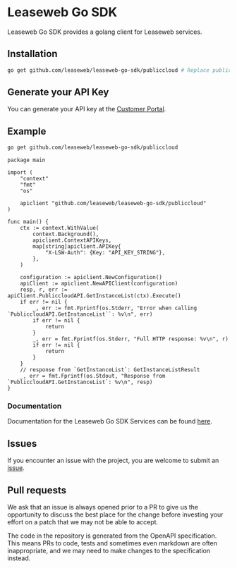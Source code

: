 # Leaseweb Go SDK
Leaseweb Go SDK provides a golang client for Leaseweb services.

## Installation
```bash
go get github.com/leaseweb/leaseweb-go-sdk/publiccloud # Replace publiccloud with the package you want to use.
```

## Generate your API Key
You can generate your API key at the [Customer Portal](https://secure.leaseweb.com/).

## Example
```bash
go get github.com/leaseweb/leaseweb-go-sdk/publiccloud
```

```golang
package main

import (
	"context"
	"fmt"
	"os"

	apiclient "github.com/leaseweb/leaseweb-go-sdk/publiccloud"
)

func main() {
	ctx := context.WithValue(
		context.Background(),
		apiclient.ContextAPIKeys,
		map[string]apiclient.APIKey{
			"X-LSW-Auth": {Key: "API_KEY_STRING"},
		},
	)

	configuration := apiclient.NewConfiguration()
	apiClient := apiclient.NewAPIClient(configuration)
	resp, r, err := apiClient.PubliccloudAPI.GetInstanceList(ctx).Execute()
	if err != nil {
		_, err := fmt.Fprintf(os.Stderr, "Error when calling `PubliccloudAPI.GetInstanceList``: %v\n", err)
		if err != nil {
			return
		}
		_, err = fmt.Fprintf(os.Stderr, "Full HTTP response: %v\n", r)
		if err != nil {
			return
		}
	}
	// response from `GetInstanceList`: GetInstanceListResult
	_, err = fmt.Fprintf(os.Stdout, "Response from `PubliccloudAPI.GetInstanceList`: %v\n", resp)
}
```

### Documentation
Documentation for the Leaseweb Go SDK Services can be found [here](https://pkg.go.dev/github.com/leaseweb/leaseweb-go-sdk#section-directories).

## Issues
If you encounter an issue with the project, you are welcome to submit an [issue](https://github.com/leaseweb/leaseweb-go-sdk/issues).

## Pull requests
We ask that an issue is always opened prior to a PR to give us the opportunity to discuss the best place for the change before investing your effort on a patch that we may not be able to accept.

The code in the repository is generated from the OpenAPI specification. This means PRs to code, tests and sometimes even markdown are often inappropriate, and we may need to make changes to the specification instead.

